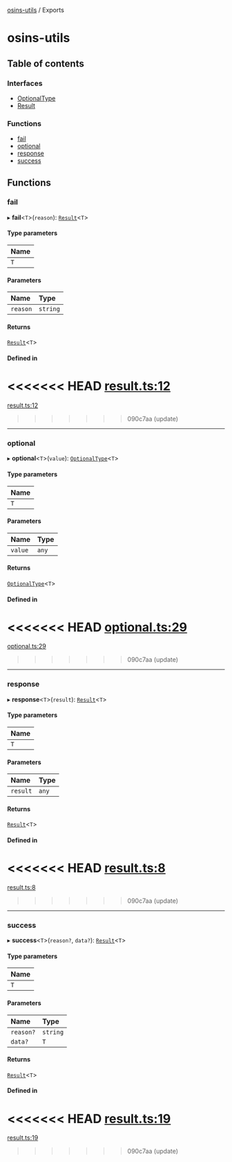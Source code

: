 [osins-utils](README.md) / Exports

# osins-utils

## Table of contents

### Interfaces

- [OptionalType](interfaces/OptionalType.md)
- [Result](interfaces/Result.md)

### Functions

- [fail](modules.md#fail)
- [optional](modules.md#optional)
- [response](modules.md#response)
- [success](modules.md#success)

## Functions

### fail

▸ **fail**<`T`\>(`reason`): [`Result`](interfaces/Result.md)<`T`\>

#### Type parameters

| Name |
| :------ |
| `T` |

#### Parameters

| Name | Type |
| :------ | :------ |
| `reason` | `string` |

#### Returns

[`Result`](interfaces/Result.md)<`T`\>

#### Defined in

<<<<<<< HEAD
[result.ts:12](https://github.com/osins/osins-utils/blob/b1b8065/src/result.ts#L12)
=======
[result.ts:12](https://github.com/osins/osins-utils/blob/de67fbb/src/result.ts#L12)
>>>>>>> 090c7aa (update)

___

### optional

▸ **optional**<`T`\>(`value`): [`OptionalType`](interfaces/OptionalType.md)<`T`\>

#### Type parameters

| Name |
| :------ |
| `T` |

#### Parameters

| Name | Type |
| :------ | :------ |
| `value` | `any` |

#### Returns

[`OptionalType`](interfaces/OptionalType.md)<`T`\>

#### Defined in

<<<<<<< HEAD
[optional.ts:29](https://github.com/osins/osins-utils/blob/b1b8065/src/optional.ts#L29)
=======
[optional.ts:29](https://github.com/osins/osins-utils/blob/de67fbb/src/optional.ts#L29)
>>>>>>> 090c7aa (update)

___

### response

▸ **response**<`T`\>(`result`): [`Result`](interfaces/Result.md)<`T`\>

#### Type parameters

| Name |
| :------ |
| `T` |

#### Parameters

| Name | Type |
| :------ | :------ |
| `result` | `any` |

#### Returns

[`Result`](interfaces/Result.md)<`T`\>

#### Defined in

<<<<<<< HEAD
[result.ts:8](https://github.com/osins/osins-utils/blob/b1b8065/src/result.ts#L8)
=======
[result.ts:8](https://github.com/osins/osins-utils/blob/de67fbb/src/result.ts#L8)
>>>>>>> 090c7aa (update)

___

### success

▸ **success**<`T`\>(`reason?`, `data?`): [`Result`](interfaces/Result.md)<`T`\>

#### Type parameters

| Name |
| :------ |
| `T` |

#### Parameters

| Name | Type |
| :------ | :------ |
| `reason?` | `string` |
| `data?` | `T` |

#### Returns

[`Result`](interfaces/Result.md)<`T`\>

#### Defined in

<<<<<<< HEAD
[result.ts:19](https://github.com/osins/osins-utils/blob/b1b8065/src/result.ts#L19)
=======
[result.ts:19](https://github.com/osins/osins-utils/blob/de67fbb/src/result.ts#L19)
>>>>>>> 090c7aa (update)
